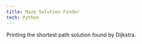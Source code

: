 ```yaml
---
title: Maze Solution Finder
tech: Python
---
```

Printing the shortest path solution found by Dijkstra.
